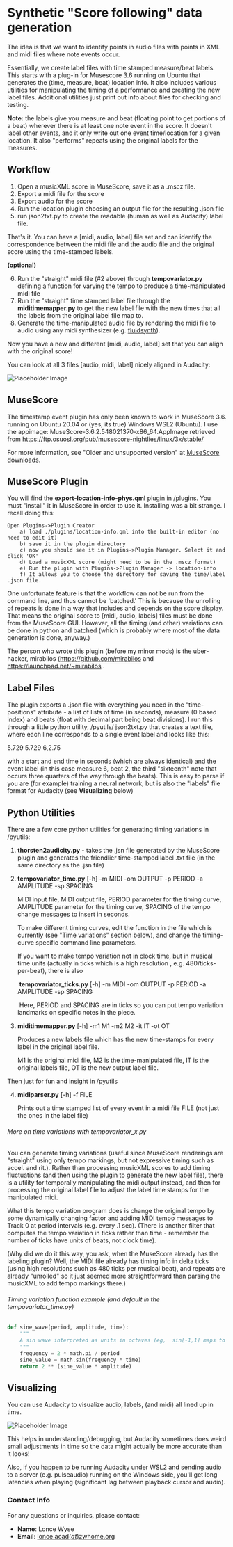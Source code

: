 # Synthetic "Score following" data generation

The idea is that we want to identify points in audio files with points in XML and midi files where note events occur. 

Essentially, we create label files with time stamped measure/beat labels. This starts with a plug-in for Musescore 3.6 running on Ubuntu that generates the (time, measure, beat) location info. It also includes various utilities for manipulating the timing of a performance and creating the new label files. Additional utilities just print out info about files for checking and testing.

**Note:** the labels give you measure and beat (floating point to get portions of a beat) wherever there is at least one note event in the score. It doesn't label other events, and it only write out one event time/location for a given location. It also "performs" repeats using the original labels for the measures. 

## Workflow
1) Open a musicXML score in MuseScore, save it as a .mscz file.
2) Export a midi file for the score
3) Export audio for the score
4) Run the location plugin choosing an output file for the resulting .json file
5) run json2txt.py to create the readable (human as well as Audacity) label file. 

That's it. You can have a [midi, audio, label] file set and can identify the correspondence between the midi file and the audio file and the original score using the time-stamped labels. 

**(**optional**)**

6)  Run the "straight" midi file (#2 above) through  **tempovariator.py** defining a function for varying the tempo to produce a time-manipulated midi file
7) Run the "straight" time stamped label file through the **miditimemapper.py** to get the new label file with the new times that all the labels from the original label file map to. 
8) Generate the time-manipulated audio file by rendering the midi file to audio using any midi synthesizer (e.g. [fluidsynth](https://www.fluidsynth.org/)). 

Now you have a new and different [midi, audio, label] set that you can align with the original score! 

You can look at all 3 files [audio, midi, label] nicely aligned in Audacity:

![Placeholder Image](images/Screen-2024-12-05_10-13-52.jpg)



## MuseScore

The timestamp event plugin has only been known to work in MuseScore 3.6. running on Ubuntu 20.04 or (yes, its true) Windows WSL2 (Ubuntu). I use the appimage:
MuseScore-3.6.2.548021370-x86_64.AppImage
retrieved from https://ftp.osuosl.org/pub/musescore-nightlies/linux/3x/stable/

For more information, see "Older and unsupported version" at [MuseScore downloads](https://musescore.org/en/download).



## MuseScore Plugin

You will find the **export-location-info-phys.qml**  plugin in /plugins. You must "install" it in MuseScore in order to use it. Installing was a bit strange. I recall doing this:

    Open Plugins->Plugin Creator
        a) load ./plugins/location-info.qml into the built-in editor (no need to edit it)
        b) save it in the plugin directory  
        c) now you should see it in Plugins->Plugin Manager. Select it and click 'OK'  
        d) Load a musicXML score (might need to be in the .mscz format)  
        e) Run the plugin with Plugins->Plugin Manager -> location-info
        f) It allows you to choose the directory for saving the time/label .json file. 

One unfortunate feature is that the workflow can not be run from the command line, and thus cannot be 'batched.' This is because the unrolling of repeats is done in a way that includes and depends on the score display. That means the original score to [midi, audio, labels] files must be done from the MuseScore GUI. However, all the timing (and other) variations can be done in python and batched (which is probably where most of the data generation is done, anyway.)

The person who wrote this plugin  (before my minor mods) is the uber-hacker, mirabilos (https://github.com/mirabilos and https://launchpad.net/~mirabilos .



## Label Files

The plugin exports a .json file with everything you need in the "time-positions" attribute - a list of lists of time (in seconds), measure (0 based index) and beats (float with decimal part being beat divisions). I run this through a little python utility, /pyutils/ json2txt.py that creates a text file, where each line corresponds to a single event label and looks like this: 

5.729   5.729   6,2.75

with a start and end time in seconds (which are always identical) and the event label (in this case measure 6, beat 2, the third "sixteenth" note that occurs three quarters of the way through the beats). This is easy to parse if you are (for example) training a neural network, but is also the "labels" file format for Audacity (see **Visualizing** below)



## Python Utilities

There are a few core python utilities for generating timing variations in /pyutils:

1) **thorsten2audicity.py** - takes the .jsn file generated by the MuseScore plugin and generates the friendlier time-stamped label .txt file (in the same directory as the .jsn file)

2) **tempovariator_time.py**  [-h] -m MIDI -om OUTPUT -p PERIOD -a AMPLITUDE -sp SPACING

   MIDI input file, MIDI output file, PERIOD parameter for the timing curve, AMPLITUDE parameter for the timing curve, SPACING of the tempo change messages to insert in seconds.

   To make different timing curves, edit the function in the file which is currently (see "Time variations" section below), and change the timing-curve specific command line parameters.

   If you want to make tempo variation not in clock time, but in musical time units (actually in ticks which is a high resolution , e.g. 480/ticks-per-beat), there is also 

   ​	**tempovariator_ticks.py** [-h] -m MIDI -om OUTPUT -p PERIOD -a AMPLITUDE -sp SPACING

   ​	Here, PERIOD and SPACING are in ticks so you can put tempo variation landmarks on specific notes in the piece. 

3) **miditimemapper.py** [-h] -m1 M1 -m2 M2 -it IT -ot OT

   Produces a new labels file which has the new time-stamps for every label in the original label file. 

   M1 is the original midi file, M2 is the time-manipulated file, IT is the original labels file, OT is the new output label file. 

Then just for fun and insight in /pyutils

4) **midiparser.py** [-h] -f FILE

   Prints out a time stamped list of every event in a midi file FILE (not just the ones in the label file)



###### More on time variations with tempovariator_x.py

You can generate timing variations (useful since MuseScore renderings are "straight" using only tempo markings, but not expressive timing such as accel. and rit.). Rather than processing musicXML scores to add timing fluctuations (and then using the plugin to generate the new label file), there is a utility for temporally manipulating the midi output instead, and then for processing the original label file to adjust the label time stamps for the manipulated midi. 

What this tempo variation program does is change the original tempo by some dynamically changing factor and adding MIDI tempo messages to Track 0 at period intervals (e.g. every .1 sec). (There is another filter that computes the tempo variation in ticks rather than time - remember the number of ticks have units of beats, not clock time). 

(Why did we do it this way, you ask, when the MuseScore already has the labeling plugin? Well, the MIDI file already has timing info in delta ticks (using high resolutions such as 480 ticks per musical beat), and repeats are already "unrolled" so it just seemed more straightforward than parsing the musicXML to add tempo markings there.)

###### Timing variation function example (and default in the tempovariator_time.py)

```python
def sine_wave(period, amplitude, time):
    """
    A sin wave interpreted as units in octaves (eg,  sin[-1,1] maps to [.5, 2]).
    """
    frequency = 2 * math.pi / period
    sine_value = math.sin(frequency * time)
    return 2 ** (sine_value * amplitude)
```



## Visualizing

You can use Audacity to visualize audio, labels, (and midi) all lined up in time. 

![Placeholder Image](images/scorelabels.jpg)

This helps in understanding/debugging, but Audacity sometimes does weird small adjustments in time so the data might actually be more accurate than it looks!

Also, if you happen to be running Audacity under WSL2 and sending audio to a server (e.g. pulseaudio) running on the Windows side, you'll get long latencies when playing (significant lag between playback cursor and audio). 



### Contact Info

For any questions or inquiries, please contact:

- **Name**: Lonce Wyse
- **Email**: [lonce.acad(_at_)zwhome.org](mailto:lonce.acad@zwhome.org)

